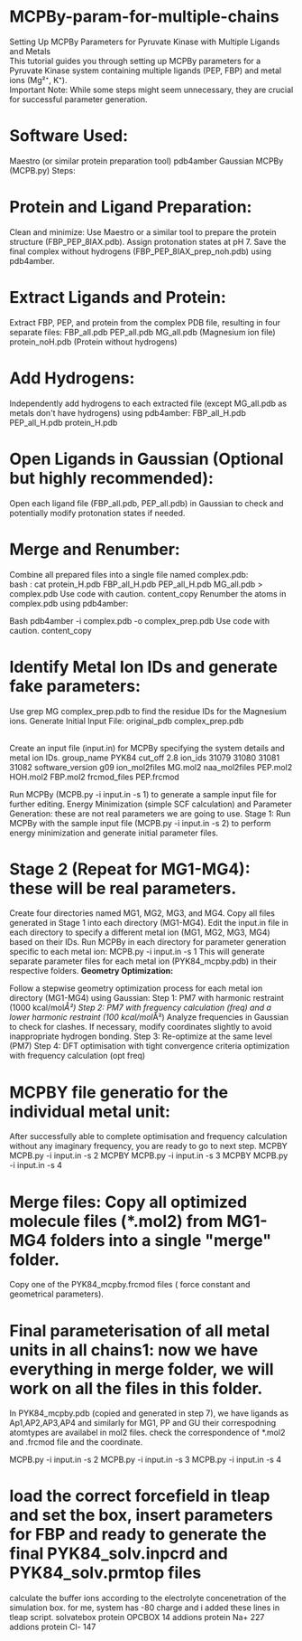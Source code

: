 # MCPBy-param-for-multiple-chains
Setting Up MCPBy Parameters for Pyruvate Kinase with Multiple Ligands and Metals
<br> This tutorial guides you through setting up MCPBy parameters for a Pyruvate Kinase system containing multiple ligands (PEP, FBP) and metal ions (Mg²⁺, K⁺).
<br>
Important Note: While some steps might seem unnecessary, they are crucial for successful parameter generation.

# Software Used:
Maestro (or similar protein preparation tool)
pdb4amber
Gaussian
MCPBy (MCPB.py)
Steps:
# Protein and Ligand Preparation:
Clean and minimize: Use Maestro or a similar tool to prepare the protein structure (FBP_PEP_8IAX.pdb). Assign protonation states at pH 7. Save the final complex without hydrogens (FBP_PEP_8IAX_prep_noh.pdb) using pdb4amber.

# Extract Ligands and Protein:
Extract FBP, PEP, and protein from the complex PDB file, resulting in four separate files:
FBP_all.pdb
PEP_all.pdb
MG_all.pdb (Magnesium ion file)
protein_noH.pdb (Protein without hydrogens)

# Add Hydrogens:
Independently add hydrogens to each extracted file (except MG_all.pdb as metals don't have hydrogens) using pdb4amber:
FBP_all_H.pdb
PEP_all_H.pdb
protein_H.pdb

# Open Ligands in Gaussian (Optional but highly recommended):
Open each ligand file (FBP_all.pdb, PEP_all.pdb) in Gaussian to check and potentially modify protonation states if needed.


# Merge and Renumber:

Combine all prepared files into a single file named complex.pdb:
<br>
bash : cat protein_H.pdb FBP_all_H.pdb PEP_all_H.pdb MG_all.pdb > complex.pdb
Use code with caution.
content_copy
Renumber the atoms in complex.pdb using pdb4amber:

Bash
pdb4amber -i complex.pdb -o complex_prep.pdb
Use code with caution.
content_copy
<br>
# Identify Metal Ion IDs and generate fake parameters:

Use grep MG complex_prep.pdb to find the residue IDs for the Magnesium ions.
Generate Initial Input File:
original_pdb complex_prep.pdb

<br>
Create an input file (input.in) for MCPBy specifying the system details and metal ion IDs.
group_name PYK84
cut_off 2.8
ion_ids 31079 31080 31081 31082
software_version g09
ion_mol2files MG.mol2
naa_mol2files PEP.mol2 HOH.mol2 FBP.mol2
frcmod_files PEP.frcmod

Run MCPBy (MCPB.py -i input.in -s 1) to generate a sample input file for further editing.
Energy Minimization (simple SCF calculation) and Parameter Generation: these are not real parameters we are going to use.
Stage 1: Run MCPBy with the sample input file (MCPB.py -i input.in -s 2) to perform energy minimization and generate initial parameter files.

# Stage 2 (Repeat for MG1-MG4): these will be real parameters. 
Create four directories named MG1, MG2, MG3, and MG4.
Copy all files generated in Stage 1 into each directory (MG1-MG4).
Edit the input.in file in each directory to specify a different metal ion (MG1, MG2, MG3, MG4) based on their IDs.
Run MCPBy in each directory for parameter generation specific to each metal ion: MCPB.py -i input.in -s 1
This will generate separate parameter files for each metal ion (PYK84_mcpby.pdb) in their respective folders.
**Geometry Optimization:**

Follow a stepwise geometry optimization process for each metal ion directory (MG1-MG4) using Gaussian:
Step 1: PM7 with harmonic restraint (1000 kcal/mol*Å²)
Step 2: PM7 with frequency calculation (freq) and a lower harmonic restraint (100 kcal/mol*Å²)
Analyze frequencies in Gaussian to check for clashes.
If necessary, modify coordinates slightly to avoid inappropriate hydrogen bonding.
Step 3: Re-optimize at the same level (PM7)
Step 4: DFT optimisation with tight convergence criteria optimization with frequency calculation (opt freq)


# MCPBY file generatio for the individual metal unit:
After successfully able to complete optimisation and frequency calculation without any imaginary frequency, you are ready to go to next step.
MCPBY MCPB.py -i input.in -s 2
MCPBY MCPB.py -i input.in -s 3
MCPBY MCPB.py -i input.in -s 4

# Merge files: Copy all optimized molecule files (*.mol2) from MG1-MG4 folders into a single "merge" folder.
Copy one of the PYK84_mcpby.frcmod files ( force constant and geometrical parameters).

# Final parameterisation of all metal units in all chains1: now we have everything in merge folder, we will work on all the files in this folder.
In PYK84_mcpby.pdb (copied and generated in step 7), we have ligands as Ap1,AP2,AP3,AP4 and similarly for MG1, PP and GU their correspodning atomtypes are availabel in mol2 files. check the correspondence of *.mol2 and .frcmod file and the coordinate.

MCPB.py -i input.in -s 2
MCPB.py -i input.in -s 3
MCPB.py -i input.in -s 4

# load the correct forcefield in tleap and set the box, insert parameters for FBP and ready to generate the final PYK84_solv.inpcrd and PYK84_solv.prmtop files
calculate the buffer ions according to the electrolyte concenetration of the simulation box. for me, system has -80 charge and i added these lines in tleap script.
solvatebox protein OPCBOX 14
addions protein Na+ 227
addions protein Cl- 147
 
